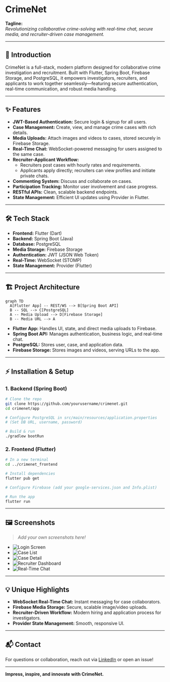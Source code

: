 # CrimeNet

**Tagline:**  
_Revolutionizing collaborative crime-solving with real-time chat, secure media, and recruiter-driven case management._

---

## 🚀 Introduction

CrimeNet is a full-stack, modern platform designed for collaborative crime investigation and recruitment. Built with Flutter, Spring Boot, Firebase Storage, and PostgreSQL, it empowers investigators, recruiters, and applicants to work together seamlessly—featuring secure authentication, real-time communication, and robust media handling.

---

## ✨ Features

- **JWT-Based Authentication:** Secure login & signup for all users.
- **Case Management:** Create, view, and manage crime cases with rich details.
- **Media Uploads:** Attach images and videos to cases, stored securely in Firebase Storage.
- **Real-Time Chat:** WebSocket-powered messaging for users assigned to the same case.
- **Recruiter-Applicant Workflow:**  
  - Recruiters post cases with hourly rates and requirements.
  - Applicants apply directly; recruiters can view profiles and initiate private chats.
- **Commenting System:** Discuss and collaborate on cases.
- **Participation Tracking:** Monitor user involvement and case progress.
- **RESTful APIs:** Clean, scalable backend endpoints.
- **State Management:** Efficient UI updates using Provider in Flutter.

---

## 🛠️ Tech Stack

- **Frontend:** Flutter (Dart)
- **Backend:** Spring Boot (Java)
- **Database:** PostgreSQL
- **Media Storage:** Firebase Storage
- **Authentication:** JWT (JSON Web Token)
- **Real-Time:** WebSocket (STOMP)
- **State Management:** Provider (Flutter)

---

## 🏗️ Project Architecture

```mermaid
graph TD
  A[Flutter App] -- REST/WS --> B[Spring Boot API]
  B -- SQL --> C[PostgreSQL]
  A -- Media Upload --> D[Firebase Storage]
  B -- Media URL --> A
```

- **Flutter App:** Handles UI, state, and direct media uploads to Firebase.
- **Spring Boot API:** Manages authentication, business logic, and real-time chat.
- **PostgreSQL:** Stores user, case, and application data.
- **Firebase Storage:** Stores images and videos, serving URLs to the app.

---

## ⚡ Installation & Setup

### 1. Backend (Spring Boot)

```bash
# Clone the repo
git clone https://github.com/yourusername/crimenet.git
cd crimenet/app

# Configure PostgreSQL in src/main/resources/application.properties
# (Set DB URL, username, password)

# Build & run
./gradlew bootRun
```

### 2. Frontend (Flutter)

```bash
# In a new terminal
cd ../crimenet_frontend

# Install dependencies
flutter pub get

# Configure Firebase (add your google-services.json and Info.plist)

# Run the app
flutter run
```

---

## 🖼️ Screenshots

> _Add your own screenshots here!_

- ![Login Screen](screenshots/login.png)
- ![Case List](screenshots/cases.png)
- ![Case Detail](screenshots/case_detail.png)
- ![Recruiter Dashboard](screenshots/recruiter_dashboard.png)
- ![Real-Time Chat](screenshots/chat.png)

---

## 💡 Unique Highlights

- **WebSocket Real-Time Chat:** Instant messaging for case collaborators.
- **Firebase Media Storage:** Secure, scalable image/video uploads.
- **Recruiter-Driven Workflow:** Modern hiring and application process for investigators.
- **Provider State Management:** Smooth, responsive UI.

---

## 📬 Contact

For questions or collaboration, reach out via [LinkedIn](https://www.linkedin.com/) or open an issue!

---

**Impress, inspire, and innovate with CrimeNet.** 